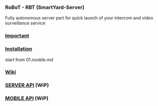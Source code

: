 ### RoBoT - RBT (SmartYard-Server)
Fully autonomous server part for quick launch of your intercom and video surveillance service

### [Important](https://github.com/rosteleset/SmartYard-Server/blob/main/important.md)

### [Installation](https://github.com/rosteleset/SmartYard-Server/tree/main/install)
start from 01.nooble.md

### [Wiki](https://github.com/rosteleset/SmartYard-Server/wiki)

### [SERVER API](https://rosteleset.github.io/SmartYard-Server/doc/api/) (WiP)

### [MOBILE API](https://rosteleset.github.io/SmartYard-Server/doc/mobile/) (WiP)

